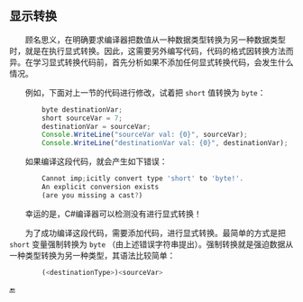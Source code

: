 ## 显示转换

&emsp;&emsp;顾名思义，在明确要求编译器把数值从一种数据类型转换为另一种数据类型时，就是在执行显式转换。因此，这需要另外编写代码，代码的格式因转换方法而异。在学习显式转换代码前，首先分析如果不添加任何显式转换代码，会发生什么情况。

&emsp;&emsp;例如，下面对上一节的代码进行修改，试着把 `short` 值转换为 `byte`：

```javascript
        byte destinationVar;
        short sourceVar = 7;
        destinationVar = sourceVar;
        Console.WriteLine("sourceVar val: {0}", sourceVar);
        Console.WriteLine("destinationVar val: {0}", destinationVar);
```

&emsp;&emsp;如果编译这段代码，就会产生如下错误：

```javascript
        Cannot imp;icitly convert type 'short' to 'byte!'.
        An explicit conversion exists
        (are you missing a cast?)
```

&emsp;&emsp;幸运的是，C#编译器可以检测没有进行显式转换！

&emsp;&emsp;为了成功编译这段代码，需要添加代码，进行显式转换。最简单的方式是把 `short` 变量强制转换为 `byte` （由上述错误字符串提出）。强制转换就是强迫数据从一种类型转换为另一种类型，其语法比较简单：

```javascript
        (<destinationType>)<sourceVar>
```




🔚